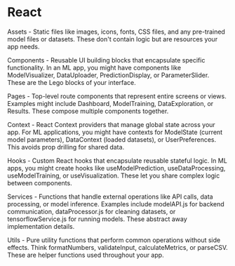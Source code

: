 # React

Assets - Static files like images, icons, fonts, CSS files, and any pre-trained model files or datasets. These don't contain logic but are resources your app needs.

Components - Reusable UI building blocks that encapsulate specific functionality. In an ML app, you might have components like ModelVisualizer, DataUploader, PredictionDisplay, or ParameterSlider. These are the Lego blocks of your interface.

Pages - Top-level route components that represent entire screens or views. Examples might include Dashboard, ModelTraining, DataExploration, or Results. These compose multiple components together.

Context - React Context providers that manage global state across your app. For ML applications, you might have contexts for ModelState (current model parameters), DataContext (loaded datasets), or UserPreferences. This avoids prop drilling for shared data.

Hooks - Custom React hooks that encapsulate reusable stateful logic. In ML apps, you might create hooks like useModelPrediction, useDataProcessing, useModelTraining, or useVisualization. These let you share complex logic between components.

Services - Functions that handle external operations like API calls, data processing, or model inference. Examples include modelAPI.js for backend communication, dataProcessor.js for cleaning datasets, or tensorflowService.js for running models. These abstract away implementation details.

Utils - Pure utility functions that perform common operations without side effects. Think formatNumbers, validateInput, calculateMetrics, or parseCSV. These are helper functions used throughout your app.